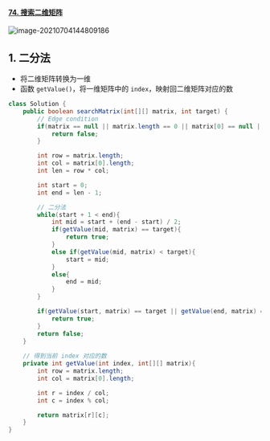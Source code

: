#### [74. 搜索二维矩阵](https://leetcode-cn.com/problems/search-a-2d-matrix/)

![image-20210704144809186](https://raw.githubusercontent.com/TWDH/Leetcode-From-Zero/pictures/img/image-20210704144809186.png)

## 1. 二分法

- 将二维矩阵转换为一维
- 函数 `getValue()`，将一维矩阵中的 `index`，映射回二维矩阵对应的数

```java
class Solution {
    public boolean searchMatrix(int[][] matrix, int target) {
        // Edge condition
        if(matrix == null || matrix.length == 0 || matrix[0] == null || matrix[0].length == 0){
            return false;
        }

        int row = matrix.length;
        int col = matrix[0].length;
        int len = row * col;

        int start = 0;
        int end = len - 1;

        // 二分法 
        while(start + 1 < end){
            int mid = start + (end - start) / 2;
            if(getValue(mid, matrix) == target){
                return true;
            }
            else if(getValue(mid, matrix) < target){
                start = mid;
            }
            else{
                end = mid;
            }
        }

        if(getValue(start, matrix) == target || getValue(end, matrix) == target){
            return true;
        }
        return false;
    }
    
    // 得到当前 index 对应的数 
    private int getValue(int index, int[][] matrix){
        int row = matrix.length;
        int col = matrix[0].length;

        int r = index / col;
        int c = index % col;

        return matrix[r][c];
    }
}
```

